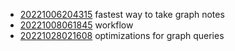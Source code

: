 - [20221006204315](/zet/20221006204315/README.md) fastest way to take graph notes
- [20221008061845](/zet/20221008061845/README.md) workflow
- [20221028021608](/zet/20221028021608/README.md) optimizations for graph queries
